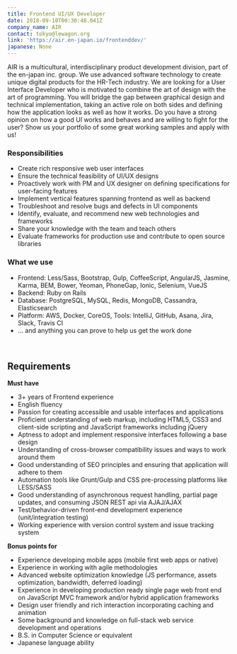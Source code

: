 ```yaml
---
title: Frontend UI/UX Developer
date: 2018-09-10T00:30:48.041Z
company_name: AIR
contact: tokyo@lewagon.org
link: 'https://air.en-japan.io/frontenddev/'
japanese: None
---
```

AIR is a multicultural, interdisciplinary product development division, part of the en-japan inc. group. We use advanced software technology to create unique digital products for the HR-Tech industry.
We are looking for a User Interface Developer who is motivated to combine the art of design with the art of programming. You will bridge the gap between graphical design and technical implementation, taking an active role on both sides and defining how the application looks as well as how it works.
Do you have a strong opinion on how a good UI works and behaves and are willing to fight for the user? Show us your portfolio of some great working samples and apply with us!
<br>

### Responsibilities
* Create rich responsive web user interfaces
* Ensure the technical feasibility of UI/UX designs
* Proactively work with PM and UX designer on defining specifications for user-facing features
* Implement vertical features spanning frontend as well as backend
* Troubleshoot and resolve bugs and defects in UI components
* Identify, evaluate, and recommend new web technologies and frameworks
* Share your knowledge with the team and teach others
* Evaluate frameworks for production use and contribute to open source libraries

### What we use
* Frontend: Less/Sass, Bootstrap, Gulp, CoffeeScript, AngularJS, Jasmine, Karma, BEM, Bower, Yeoman, PhoneGap, Ionic, Selenium, VueJS
* Backend: Ruby on Rails
* Database: PostgreSQL, MySQL, Redis, MongoDB, Cassandra, Elasticsearch
* Platform: AWS, Docker, CoreOS, Tools: IntelliJ, GitHub, Asana, Jira, Slack, Travis CI
* ... and anything you can prove to help us get the work done

<br>


## Requirements

**Must have**

* 3+ years of Frontend experience
* English fluency
* Passion for creating accessible and usable interfaces and applications
* Proficient understanding of web markup, including HTML5, CSS3 and client-side scripting and JavaScript frameworks including jQuery
* Aptness to adopt and implement responsive interfaces following a base design
* Understanding of cross-browser compatibility issues and ways to work around them
* Good understanding of SEO principles and ensuring that application will adhere to them
* Automation tools like Grunt/Gulp and CSS pre-processing platforms like LESS/SASS
* Good understanding of asynchronous request handling, partial page updates, and consuming JSON REST api via AJAJ/AJAX
* Test/behavior-driven front-end development experience (unit/integration testing)
* Working experience with version control system and issue tracking system

**Bonus points for**

* Experience developing mobile apps (mobile first web apps or native)
* Experience in working with agile methodologies
* Advanced website optimization knowledge (JS performance, assets optimization, bandwidth, deferred loading)
* Experience in developing production ready single page web front end on JavaScript MVC framework and/or hybrid application frameworks
* Design user friendly and rich interaction incorporating caching and animation
* Some background and knowledge on full-stack web service development and operations
* B.S. in Computer Science or equivalent
* Japanese language ability
